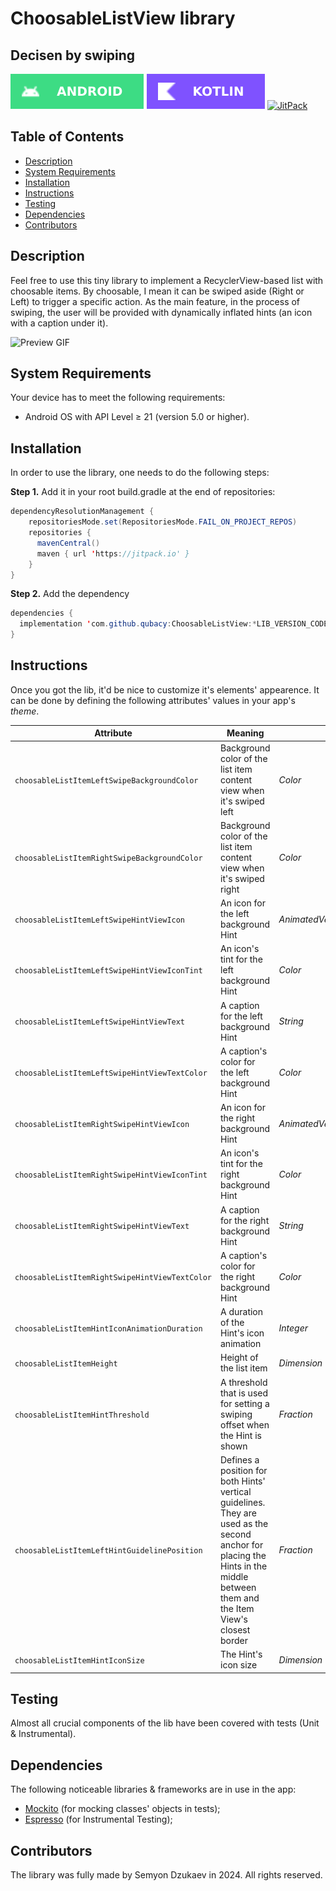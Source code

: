 # ChoosableListView library
## Decisen by swiping

[![Android](./assets/badges/os_android.svg)](https://developer.android.com/develop) [![Kotlin](./assets/badges/lang_kotlin.svg)](https://kotlinlang.org/docs/home.html) [![JitPack](https://jitpack.io/v/qubacy/ChoosableListView.svg)](https://jitpack.io/#qubacy/ChoosableListView)

## Table of Contents

- [Description](#description)
- [System Requirements](#system-requirements)
- [Installation](#installation)
- [Instructions](#instructions)
- [Testing](#testing)
- [Dependencies](#dependencies)
- [Contributors](#contributors)

## Description
Feel free to use this tiny library to implement a RecyclerView-based list with choosable items. By choosable, I mean it can be swiped aside (Right or Left) to trigger a specific action. As the main feature, in the process of swiping, the user will be provided with dynamically inflated hints (an icon with a caption under it).

![Preview GIF](./assets/gifs/preview.gif)

## System Requirements

Your device has to meet the following requirements:
- Android OS with API Level $\geq$ 21 (version 5.0 or higher).

## Installation

In order to use the library, one needs to do the following steps:

**Step 1.** Add it in your root build.gradle at the end of repositories:
```java
dependencyResolutionManagement {
    repositoriesMode.set(RepositoriesMode.FAIL_ON_PROJECT_REPOS)
    repositories {
      mavenCentral()
      maven { url 'https://jitpack.io' }
    }
}
```
**Step 2.** Add the dependency
```java
dependencies {
  implementation 'com.github.qubacy:ChoosableListView:*LIB_VERSION_CODE*'
}
```

## Instructions

Once you got the lib, it'd be nice to customize it's elements' appearence. It can be done by defining the following attributes' values in your app's *theme*.

Attribute | Meaning | Value type
--- | --- | ---
`choosableListItemLeftSwipeBackgroundColor` | Background color of the list item content view when it's swiped left | *Color*
`choosableListItemRightSwipeBackgroundColor` | Background color of the list item content view when it's swiped right | *Color*
`choosableListItemLeftSwipeHintViewIcon` | An icon for the left background Hint | *AnimatedVectorDrawableCompat*
`choosableListItemLeftSwipeHintViewIconTint` | An icon's tint for the left background Hint | *Color*
`choosableListItemLeftSwipeHintViewText` | A caption for the left background Hint | *String*
`choosableListItemLeftSwipeHintViewTextColor` | A caption's color for the left background Hint | *Color*
`choosableListItemRightSwipeHintViewIcon` | An icon for the right background Hint | *AnimatedVectorDrawableCompat*
`choosableListItemRightSwipeHintViewIconTint` | An icon's tint for the right background Hint | *Color*
`choosableListItemRightSwipeHintViewText` | A caption for the right background Hint | *String*
`choosableListItemRightSwipeHintViewTextColor` | A caption's color for the right background Hint | *Color*
`choosableListItemHintIconAnimationDuration` | A duration of the Hint's icon animation | *Integer*
`choosableListItemHeight` | Height of the list item | *Dimension*
`choosableListItemHintThreshold` | A threshold that is used for setting a swiping offset when the Hint is shown | *Fraction*
`choosableListItemLeftHintGuidelinePosition` | Defines a position for both Hints' vertical guidelines. They are used as the second anchor for placing the Hints in the middle between them and the Item View's closest border | *Fraction*
`choosableListItemHintIconSize` | The Hint's icon size | *Dimension*

## Testing

Almost all crucial components of the lib have been covered with tests (Unit & Instrumental).

## Dependencies

The following noticeable libraries & frameworks are in use in the app:
- [Mockito](https://github.com/mockito/mockito) (for mocking classes' objects in tests);
- [Espresso](https://developer.android.com/training/testing/espresso) (for Instrumental Testing);

## Contributors

The library was fully made by Semyon Dzukaev in 2024. All rights reserved.
